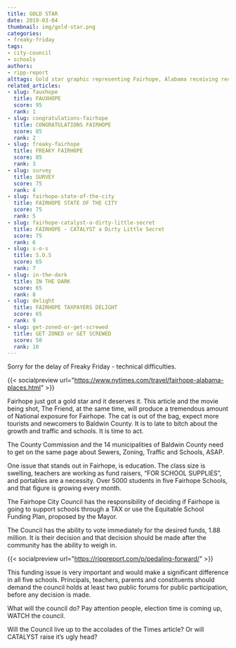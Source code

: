 ```yaml
---
title: GOLD STAR
date: 2019-03-04
thumbnail: img/gold-star.png
categories:
- freaky-friday
tags:
- city-council
- schools
authors:
- ripp-report
alttags: Gold star graphic representing Fairhope, Alabama receiving recognition and increased tourism due to a travel article and f...
related_articles:
- slug: fauxhope
  title: FAUXHOPE
  score: 95
  rank: 1
- slug: congratulations-fairhope
  title: CONGRATULATIONS FAIRHOPE
  score: 85
  rank: 2
- slug: freaky-fairhope
  title: FREAKY FAIRHOPE
  score: 85
  rank: 3
- slug: survey
  title: SURVEY
  score: 75
  rank: 4
- slug: fairhope-state-of-the-city
  title: FAIRHOPE STATE OF THE CITY
  score: 75
  rank: 5
- slug: fairhope-catalyst-a-dirty-little-secret
  title: FAIRHOPE - CATALYST a Dirty Little Secret
  score: 75
  rank: 6
- slug: s-o-s
  title: S.O.S
  score: 65
  rank: 7
- slug: in-the-dark
  title: IN THE DARK
  score: 65
  rank: 8
- slug: delight
  title: FAIRHOPE TAXPAYERS DELIGHT
  score: 65
  rank: 9
- slug: get-zoned-or-get-screwed
  title: GET ZONED or GET SCREWED
  score: 50
  rank: 10
---
```

Sorry for the delay of Freaky Friday - technical difficulties.

{{< socialpreview url="https://www.nytimes.com/travel/fairhope-alabama-places.html" >}}


Fairhope just got a gold star and it deserves it. This article and the movie being shot, The Friend, at the same time, will produce a tremendous amount of National exposure for Fairhope. The cat is out of the bag, expect more tourists and newcomers to Baldwin County. It is to late to bitch about the growth and traffic and schools. It is time to act.

The County Commission and the 14 municipalities of Baldwin County need to get on the same page about Sewers, Zoning, Traffic and Schools, ASAP.

One issue that stands out in Fairhope, is education. The class size is swelling, teachers are working as fund raisers, “FOR SCHOOL SUPPLIES”, and portables are a necessity. Over 5000 students in five Fairhope Schools, and that figure is growing every month.

The Fairhope City Council has the responsibility of deciding if Fairhope is going to support schools through a TAX or use the Equitable School Funding Plan, proposed by the Mayor.

The Council has the ability to vote immediately for the desired funds, 1.88 million. It is their decision and that decision should be made after the community has the ability to weigh in.

{{< socialpreview url="https://rippreport.com/p/pedaling-forward/" >}}

This funding issue is very important and would make a significant difference in all five schools. Principals, teachers, parents and constituents should demand the council holds at least two public forums for public participation, before any decision is made.

What will the council do? Pay attention people, election time is coming up, WATCH the council.

Will the Council live up to the accolades of the Times article? Or will CATALYST raise it’s ugly head?
